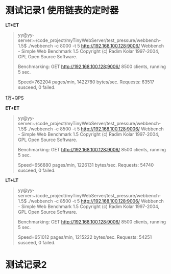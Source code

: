 # 测试记录1 使用链表的定时器
**LT+ET**

>yy@yy-server:~/code_project/myTinyWebServer/test_pressure/webbench-1.5$ ./webbench -c 8000 -t 5 http://192.168.100.128:9006/
>Webbench - Simple Web Benchmark 1.5
Copyright (c) Radim Kolar 1997-2004, GPL Open Source Software.
>
>Benchmarking: GET http://192.168.100.128:9006/
8500 clients, running 5 sec.
>
>Speed=762204 pages/min, 1422780 bytes/sec.
Requests: 63517 susceed, 0 failed.

1万+QPS

**ET+ET**

>yy@yy-server:~/code_project/myTinyWebServer/test_pressure/webbench-1.5$ ./webbench -c 8500 -t 5 http://192.168.100.128:9006/
>Webbench - Simple Web Benchmark 1.5
Copyright (c) Radim Kolar 1997-2004, GPL Open Source Software.
>
>Benchmarking: GET http://192.168.100.128:9006/
8500 clients, running 5 sec.
>
>Speed=656880 pages/min, 1226131 bytes/sec.
Requests: 54740 susceed, 0 failed.

**LT+LT**
>
>yy@yy-server:~/code_project/myTinyWebServer/test_pressure/webbench-1.5$ ./webbench -c 8500 -t 5 http://192.168.100.128:9006/
Webbench - Simple Web Benchmark 1.5
Copyright (c) Radim Kolar 1997-2004, GPL Open Source Software.
>
>Benchmarking: GET http://192.168.100.128:9006/
8500 clients, running 5 sec.
>
>Speed=651012 pages/min, 1215222 bytes/sec.
Requests: 54251 susceed, 0 failed.

# 测试记录2
